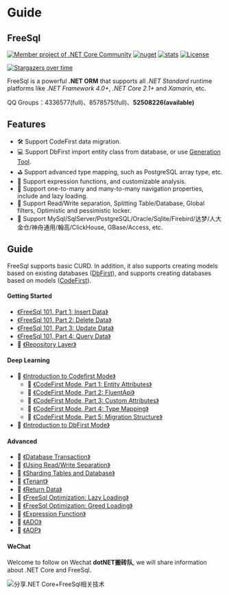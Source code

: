 # Guide 

## FreeSql
[![Member project of .NET Core Community](https://img.shields.io/badge/member%20project%20of-NCC-9e20c9.svg)](https://github.com/dotnetcore)
[![nuget](https://img.shields.io/nuget/v/FreeSql.svg?style=flat-square)](https://www.nuget.org/packages/FreeSql) 
[![stats](https://img.shields.io/nuget/dt/FreeSql.svg?style=flat-square)](https://www.nuget.org/stats/packages/FreeSql?groupby=Version)
[![License](https://img.shields.io/badge/license-MIT-blue.svg)](https://github.com/dotnetcore/FreeSql/blob/master/LICENSE)

[![Stargazers over time](https://starchart.cc/dotnetcore/FreeSql.svg)](https://starchart.cc/dotnetcore/FreeSql)

FreeSql is a powerful **.NET ORM** that supports all *.NET Standard* runtime platforms like *.NET Framework 4.0+*, *.NET Core 2.1+* and *Xamarin*, etc.

QQ Groups：4336577(full)、8578575(full)、**52508226(available)**

## Features

- 🛠 Support CodeFirst data migration.
- 💻 Support DbFirst import entity class from database, or use [Generation Tool](https://github.com/2881099/FreeSql/wiki/DbFirst).
- ⛳ Support advanced type mapping, such as PostgreSQL array type, etc.
- 🌲 Support expression functions, and customizable analysis.
- 🏁 Support one-to-many and many-to-many navigation properties, include and lazy loading.
- 📃 Support Read/Write separation, Splitting Table/Database, Global filters, Optimistic and pessimistic locker.
- 🌳 Support MySql/SqlServer/PostgreSQL/Oracle/Sqlite/Firebird/达梦/人大金仓/神舟通用/翰高/ClickHouse, GBase/Access, etc.

## Guide

FreeSql supports basic CURD. In addition, it also supports creating models based on existing databases ([DbFirst](DbFirst-Mode)), and supports creating databases based on models ([CodeFirst](CodeFirst-Mode)).

#### Getting Started

- [《FreeSql 101, Part 1: Insert Data》](Insert-Data)
- [《FreeSql 101, Part 2: Delete Data》](Delete-Data)
- [《FreeSql 101, Part 3: Update Data》](Update-Data)
- [《FreeSql 101, Part 4: Query Data》](Query-Data)
- 🚧 [《Repository Layer》](Repository-Layer)

#### Deep Learning

- 🚧 [《Introduction to Codefirst Mode》](CodeFirst-Mode)
    - 🚧 [《CodeFirst Mode, Part 1: Entity Attributes》](Entity-Attributes)
    - 🚧 [《CodeFirst Mode, Part 2: FluentApi》](FluentApi-Mode)
    - 🚧 [《CodeFirst Mode, Part 3: Custom Attributes》](Custom-Attributes)
    - 🚧 [《CodeFirst Mode, Part 4: Type Mapping》](Type-Mapping)
    - 🚧 [《CodeFirst Mode, Part 5: Migration Structure》](Migration-Structure)
- 🚧 [《Introduction to DbFirst Mode》](DbFirst-Mode)

#### Advanced

- 🚧 [《Database Transaction》](Database-Transaction)
- 🚧 [《Using Read/Write Separation》](Using-Read-Write-Separation)
- 🚧 [《Sharding Tables and Database》](Sharding-Tables-and-Database)
- 🚧 [《Tenant》](Tenant)
- 🚧 [《Return Data》](Return-Data)
- 🚧 [《FreeSql Optimization: Lazy Loading》](Lazy-Loading)
- 🚧 [《FreeSql Optimization: Greed Loading》](Greed-Loading)
- 🚧 [《Expression Function》](Expression-Function)
- 🚧 [《ADO》](ActiveX-Data-Objects)
- 🚧 [《AOP》](Aspect-Oriented-Programming)

#### WeChat

Welcome to follow on Wechat **dotNET搬砖队**, we will share information about .NET Core and FreeSql. 

![分享.NET Core+FreeSql相关技术](https://pic.downk.cc/item/5f80867d1cd1bbb86bc67041.jpg)